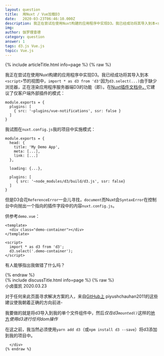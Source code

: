 ```yaml
---
layout: question
title:  用Nuxt / Vue加载D3
date:   2020-03-23T06:46:10.000Z
description: 我正在尝试在使用Nuxt构建的应用程序中实现D3。我已经成功将其导入到本<script>节的视图中，import \* as d3 from 'd3'因为d...
img: 
author: 伽罗理查德
category: question
answer: 1
tags: d3.js Vue.js
topic: Vue.js
---
```

<div class="article-root">
  <div class="article">
    {% include articleTitle.html info=page %}
    {% raw %}
    <div class="article-content"><p><font style="vertical-align: inherit;"><font style="vertical-align: inherit;">我正在尝试在使用Nuxt构建的应用程序中实现D3。</font><font style="vertical-align: inherit;">我已经成功将其导入到本</font></font><code>&lt;script&gt;</code><font style="vertical-align: inherit;"><font style="vertical-align: inherit;">节</font><font style="vertical-align: inherit;">的视图中，</font></font><code>import * as d3 from 'd3'</code><font style="vertical-align: inherit;"><font style="vertical-align: inherit;">因为</font></font><code>d3.select(...)</code><font style="vertical-align: inherit;"><font style="vertical-align: inherit;">由于缺少浏览器，</font><font style="vertical-align: inherit;">正在渲染应用程序服务器端D3的功能（即</font><font style="vertical-align: inherit;">）。</font><font style="vertical-align: inherit;">在</font></font><a href="https://nuxtjs.org/guide/plugins/#client-side-only" rel="noreferrer"><font style="vertical-align: inherit;"><font style="vertical-align: inherit;">Nuxt插件文档中，</font></font></a><font style="vertical-align: inherit;"><font style="vertical-align: inherit;">它建议了仅客户端外部插件的模式：</font></font></p>

<pre><code>module.exports = {<font></font>
  plugins: [<font></font>
    { src: '~plugins/vue-notifications', ssr: false }<font></font>
  ]<font></font>
}<font></font>
</code></pre>

<p><font style="vertical-align: inherit;"><font style="vertical-align: inherit;">我试图在</font></font><code>nuxt.config.js</code><font style="vertical-align: inherit;"><font style="vertical-align: inherit;">我的项目中</font><font style="vertical-align: inherit;">实施模式</font><font style="vertical-align: inherit;">：</font></font></p>

<pre><code>module.exports = {<font></font>
  head: {<font></font>
    title: 'My Demo App',<font></font>
    meta: [...],<font></font>
    link: [...]<font></font>
  },<font></font>
<font></font>
  loading: {...},<font></font>
<font></font>
  plugins: [<font></font>
     { src: '~node_modules/d3/build/d3.js', ssr: false}<font></font>
  ]<font></font>
}<font></font>
</code></pre>

<p><font style="vertical-align: inherit;"><font style="vertical-align: inherit;">但是D3会花</font></font><code>ReferenceError</code><font style="vertical-align: inherit;"><font style="vertical-align: inherit;">一会儿寻找，</font></font><code>document</code><font style="vertical-align: inherit;"><font style="vertical-align: inherit;">而Nuxt会</font></font><code>SyntaxError</code><font style="vertical-align: inherit;"><font style="vertical-align: inherit;">在控制台中向</font><font style="vertical-align: inherit;">抛出一个</font><font style="vertical-align: inherit;">指向的插件字段中的内容</font></font><code>nuxt.config.js</code><font style="vertical-align: inherit;"><font style="vertical-align: inherit;">。  </font></font></p>

<p><font style="vertical-align: inherit;"><font style="vertical-align: inherit;">供参考</font></font><code>demo.vue</code><font style="vertical-align: inherit;"><font style="vertical-align: inherit;">：</font></font></p>

<pre><code>&lt;template&gt;<font></font>
  &lt;div class="demo-container"&gt;&lt;/div&gt;<font></font>
&lt;/template&gt;<font></font>
<font></font>
&lt;script&gt;<font></font>
  import * as d3 from 'd3';<font></font>
  d3.select('.demo-container');<font></font>
&lt;/script&gt;<font></font>
</code></pre>

<p><font style="vertical-align: inherit;"><font style="vertical-align: inherit;">有人能够指出我做错了什么吗？</font></font></p></div>
    {% endraw %}
  </div>

  <div class="discuss-wrapper">
    {% include discussTitle.html info=page %}
    {% raw %}
    <div class="discuss-item">
        <div class="discuss-parent">
          <div class="discuss-meta">
            <span class="discuss-user">小卤蛋凯</span>
            <span class="discuss-time">2020.03.23</span>
          </div>
          <div class="discuss-comment"><p><font style="vertical-align: inherit;"><font style="vertical-align: inherit;">对于任何来此页面寻求解决方案的人，来自</font></font><a href="https://github.com/nuxt/nuxt.js/issues/771" rel="noreferrer"><font style="vertical-align: inherit;"><font style="vertical-align: inherit;">GitHub上</font></font></a><font style="vertical-align: inherit;"><font style="vertical-align: inherit;"> piyushchauhan2011的这些建议使</font><font style="vertical-align: inherit;">我朝着正确的方向前进-</font></font></p>

<p><font style="vertical-align: inherit;"><font style="vertical-align: inherit;">我要做的就是将d3导入到我的单个文件组件中，然后</font></font><em><font style="vertical-align: inherit;"><font style="vertical-align: inherit;">仅在d3</font></font><code>mounted()</code></em><font style="vertical-align: inherit;"><font style="vertical-align: inherit;">这样的</font><a href="https://github.com/piyushchauhan2011/nuxt-component/blob/master/pages/about.vue" rel="noreferrer"><font style="vertical-align: inherit;">地方</font></a><em><font style="vertical-align: inherit;">使用d3进行任何dom操作</font></em></font><a href="https://github.com/piyushchauhan2011/nuxt-component/blob/master/pages/about.vue" rel="noreferrer"><font style="vertical-align: inherit;"></font></a></p>

<p><font style="vertical-align: inherit;"><font style="vertical-align: inherit;">在这之前，我当然必须使用</font></font><code>yarn add d3</code><font style="vertical-align: inherit;"><font style="vertical-align: inherit;">（或</font></font><code>npm install d3 --save</code><font style="vertical-align: inherit;"><font style="vertical-align: inherit;">）</font><font style="vertical-align: inherit;">将d3添加到我的项目中</font><font style="vertical-align: inherit;">。</font></font></p></div>
        </div>
        
      </div>
    {% endraw %}
  </div>
<div>
